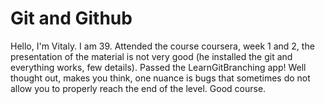 # Git and Github
Hello, I'm Vitaly. I am 39. 
Attended the course coursera, week 1 and 2, the presentation of the material is not very good (he installed the git and everything works, few details).
Passed the LearnGitBranching app! Well thought out, makes you think, one nuance is bugs that sometimes do not allow you to properly reach the end of the level. Good course.

